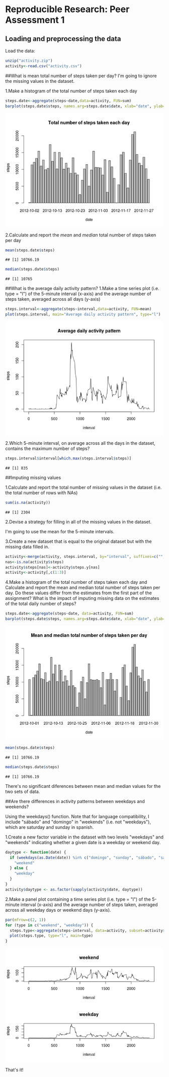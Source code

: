 # Reproducible Research: Peer Assessment 1


## Loading and preprocessing the data
Load the data:

```r
unzip("activity.zip")
activity<-read.csv("activity.csv")
```

##What is mean total number of steps taken per day?
I'm going to ignore the missing values in the dataset.

1.Make a histogram of the total number of steps taken each day

```r
steps.date<-aggregate(steps~date,data=activity, FUN=sum)
barplot(steps.date$steps, names.arg=steps.date$date, xlab="date", ylab="steps", main="Total number of steps taken each day")
```

![](PA1_template_files/figure-html/unnamed-chunk-2-1.png) 

2.Calculate and report the *mean* and *median* total number of steps taken per day

```r
mean(steps.date$steps)
```

```
## [1] 10766.19
```

```r
median(steps.date$steps)
```

```
## [1] 10765
```

##What is the average daily activity pattern?
1.Make a time series plot (i.e. type = "l") of the 5-minute interval (x-axis) and the average number of steps taken, averaged across all days (y-axis)

```r
steps.interval<-aggregate(steps~interval,data=activity, FUN=mean)
plot(steps.interval, main="Average daily activity pattern", type="l")
```

![](PA1_template_files/figure-html/unnamed-chunk-4-1.png) 

2.Which 5-minute interval, on average across all the days in the dataset, contains the maximum number of steps?

```r
steps.interval$interval[which.max(steps.interval$steps)]
```

```
## [1] 835
```

##Imputing missing values

1.Calculate and report the total number of missing values in the dataset (i.e. the total number of rows with NAs)

```r
sum(is.na(activity))
```

```
## [1] 2304
```

2.Devise a strategy for filling in all of the missing values in the dataset.

I'm going to use the mean for the 5-minute intervals.

3.Create a new dataset that is equal to the original dataset but with the missing data filled in.

```r
activity<-merge(activity, steps.interval, by="interval", suffixes=c("", ".y"))
nas<-is.na(activity$steps)
activity$steps[nas]<-activity$steps.y[nas]
activity<-activity[,c(1:3)]
```

4.Make a histogram of the total number of steps taken each day and Calculate and report the mean and median total number of steps taken per day. Do these values differ from the estimates from the first part of the assignment? What is the impact of imputing missing data on the estimates of the total daily number of steps?

```r
steps.date<-aggregate(steps~date, data=activity, FUN=sum)
barplot(steps.date$steps, names.arg=steps.date$date, xlab="date", ylab="steps", main="Mean and median total number of steps taken per day")
```

![](PA1_template_files/figure-html/unnamed-chunk-8-1.png) 

```r
mean(steps.date$steps)
```

```
## [1] 10766.19
```

```r
median(steps.date$steps)
```

```
## [1] 10766.19
```

There's no significant diferences between mean and median values for the two sets of data.

##Are there differences in activity patterns between weekdays and weekends?

Using the weekdays() function. Note that for language compatibility, I include "sábado" and "domingo" in "weekends" (i.e. not "weekdays"), which are saturday and sunday in spanish.

1.Create a new factor variable in the dataset with two levels "weekdays" and "weekends" indicating whether a given date is a weekday or weekend day.

```r
daytype <- function(date) {
  if (weekdays(as.Date(date)) %in% c("domingo", "sunday", "sábado", "saturday")) {
    "weekend"
  } else {
    "weekday"
  }
}
activity$daytype <- as.factor(sapply(activity$date, daytype))
```

2.Make a panel plot containing a time series plot (i.e. type = "l") of the 5-minute interval (x-axis) and the average number of steps taken, averaged across all weekday days or weekend days (y-axis).

```r
par(mfrow=c(2, 1))
for (type in c("weekend", "weekday")) {
  steps.type<-aggregate(steps~interval, data=activity, subset=activity$daytype==type, FUN=mean)
  plot(steps.type, type="l", main=type)
}
```

![](PA1_template_files/figure-html/unnamed-chunk-10-1.png) 

That's it!
